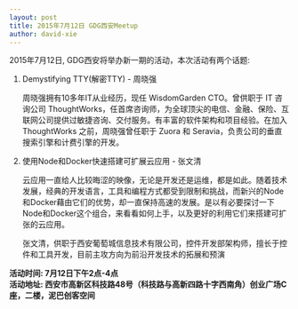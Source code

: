 ```yaml
---
layout: post
title: 2015年7月12日 GDG西安Meetup
author: david-xie
---
```


2015年7月12日, GDG西安将举办新一期的活动，本次活动有两个话题:

1. Demystifying TTY(解密TTY) - 周晓强

    周晓强拥有10多年IT从业经历，现任 WisdomGarden CTO。曾供职于 IT 咨询公司 ThoughtWorks，任首席咨询师，为全球顶尖的电信、金融、保险、互联网公司提供过敏捷咨询、交付服务。有丰富的软件架构和项目经验。在加入 ThoughtWorks 之前，周晓强曾任职于 Zuora 和 Seravia，负责公司的垂直搜索引擎和计费引擎的开发。

2. 使用Node和Docker快速搭建可扩展云应用 - 张文清

    云应用一直给人比较晦涩的映像，无论是开发还是运维，都是如此。随着技术发展，经典的开发语言，工具和编程方式都受到限制和挑战，而新兴的Node和Docker藉由它们的优势，却一直保持高速的发展。是以有必要探讨一下Node和Docker这个组合，来看看如何上手，以及更好的利用它们来搭建可扩张的云应用。

    张文清，供职于西安葡萄城信息技术有限公司，控件开发部架构师，擅长于控件和工具开发，目前主攻方向为前沿开发技术的拓展和预演

**活动时间: 7月12日下午2点-4点**  
**活动地址: 西安市高新区科技路48号（科技路与高新四路十字西南角）创业广场C座，二楼，泥巴创客空间**
